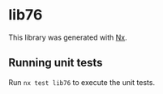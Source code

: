 # lib76

This library was generated with [Nx](https://nx.dev).

## Running unit tests

Run `nx test lib76` to execute the unit tests.
